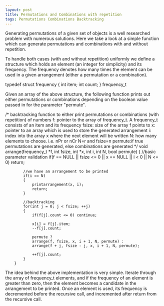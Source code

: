 ```yaml
---
layout: post
title: Permutations and Combinations with repetition
tags: Permutations Combinations Backtracking
---
```


Generating permutations of a given set of objects is a well researched problem with numerous solutions. Here we take a look at a simple function which can generate permutations and combinations with and without repetition.

To handle both cases (with and without repetition) uniformly we define a structure which holds an element (an integer for simplicity) and its frequency. The frequency denotes how many times the element can be used in a given arrangement (either a permutation or a combination).

<div class="code-block">
		typedef struct frequency
		{
			int item;
			int count;
		} frequency_t
</div>

Given an array of the above structure, the following function prints out either permutations or combinations depending on the boolean value passed in for the parameter "permute".

<div class="code-block">
		/*
		backtracking function to either print permutations or combinations (with repetition) of numbers
		f:	pointer to the array of frequency_t. A frequency_t consists of an item and its frequency
		fsize:	size of the array f points to
		x:	pointer to an array which is used to store the generated arrangement
		i:	index into the array x where the next element will be written
		N:	how many elements to choose. i.e. nPr or nCr N=r and fsize=n
		permute:if true permutations are generated, else combinations are generated
		*/
		void arrange(frequency_t *f, int fsize, int *x, int i, int N, bool permute)
		{
			//basic parameter validation
			if(f == NULL || fsize <= 0 || x == NULL || i < 0 || N <= 0) return;

			//we have an arrangement to be printed
			if(i == N)
			{
				printarrangement(x, i);
				return;
			}

			//backtracking
			for(int j = 0; j < fsize; ++j)
			{
				if(f[j].count <= 0) continue;
		
				x[i] = f[j].item;
				--f[j].count;

				permute ?
				arrange(f, fsize, x, i + 1, N, permute) :
				arrange(f + j, fsize - j, x, i + 1, N, permute);
		
				++f[j].count;
			}
		}
</div>

The idea behind the above implementation is very simple. Iterate through the array of frequency_t elements, and if the frequency of an element is greater than zero, then the element becomes a candidate in the arrangement to be printed. Once an element is used, its frequency is decremented before the recursive call, and incremented after return from the recursive call.

